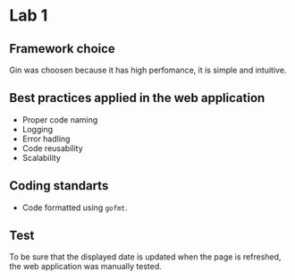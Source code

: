 # Lab 1

## Framework choice

Gin was choosen because it has high perfomance, it is simple and intuitive.

## Best practices applied in the web application

* Proper code naming
* Logging
* Error hadling
* Code reusability
* Scalability

## Coding standarts

* Code formatted using ```gofmt```.

## Test

To be sure that the displayed date is updated when the page is refreshed, the web application was manually tested.
